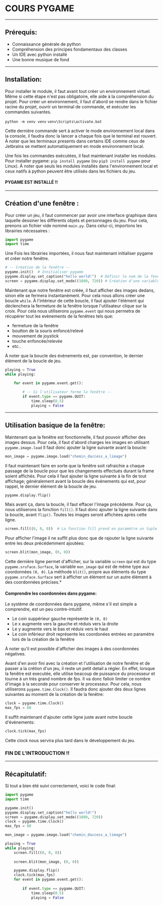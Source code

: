 # COURS PYGAME

---
## Prérequis: 
- Connaissance générale de python
- Compréhension des principes fondamentaux des classes
- Un IDE avec python installé
- Une bonne musique de fond

---
## Installation:

Pour installer le module, il faut avant tout créer un environnement virtuel.
Même si cette étape n'est pas obligatoire, elle aide à la compréhension du projet.
Pour créer un environnement, il faut d'abord se rendre dans le fichier racine du projet,
ouvrir un terminal de commande, et exécuter les commandes suivantes.

```python -m venv venv```
```venv\Scripts\activate.bat```

Cette dernière commande sert à activer le mode environnement local dans la console, il faudra donc la lancer a chaque fois que le terminal est rouvert.
À noter que les terminaux presents dans certains IDE comme ceux de Jetbrains se mettent automatiquement en mode environnement local.

Une fois les commandes exécutées, il faut maintenant installer les modules. Pour installer pygame: ```pip install pygame``` (ou ```pip3 install pygame``` pour Linux).
À noter que seuls les modules installés dans l'environnement local et ceux natifs à python peuvent être utilisés dans les fichiers du jeu.

#### PYGAME EST INSTALLÉ !!

---

## Création d'une fenêtre :

Pour créer un jeu, il faut commencer par avoir une interface graphique dans
laquelle dessiner les différents objets et personnages du jeu. Pour cela, prenons un fichier vide nommé ```main.py```. Dans celui-ci, importons les librairies nécessaires :
```python
import pygame
import time
```

Une Fois les librairies importées, il nous faut maintenant initialiser pygame et créer notre fenêtre.

```python
# -- Création de la fenêtre --
pygame.init()  # Innitialiser pygame
pygame.display.set_caption("hello world!")  # Définir le nom de la fenêtre
screen = pygame.display.set_mode((1080, 720)) # Création d'une variable screen qui sera notre fenêtre au dimentions 1080x720
```

Maintenant que notre fenêtre est créée, il faut afficher des images dedans, sinon elle se fermera instantanément.
Pour cela nous allons créer une boucle ```while```. À l'intérieur de cette boucle, il faut ajouter l'élément qui déclenchera la fermeture de la fenêtre lorsque l'utilisateur clique sur la croix.
Pour cela nous utiliserons ```pygame.event``` qui nous permetra de récupérer tout les evènements de la fenêtres tels que:
- fermeture de la fenêtre
- boutton de la souris enfoncé/relevé
- mouvement de joystick
- touche enfoncée/relevée
- etc..

À noter que la boucle des évènements est, par convention, le dernier élément de la boucle de jeu.

```python
playing = True
while playing:

    for event in pygame.event.get():
        
        # -- Si l'utilisateur ferme la fenêtre --
        if event.type == pygame.QUIT:
            time.sleep(0.5)
            playing = False
```
---
## Utilisation basique de la fenêtre:
Maintenant que la fenêtre est fonctionnelle, il faut pouvoir afficher des images dessus. Pour cela, il faut d'abord charges les images en utilisant ```pygame.image.load```
Il faut donc ajouter la ligne suivante avant la boucle:
```python
mon_image = pygame.image.load("chemin_daccess_a_limage")
```
Il faut maintenant faire en sorte que la fenêtre soit rafraichie a chaque passage de la boucle pour que les changements effectués durant la frame soient affichés.
Pour cela il faut ajouter la ligne suivante à la fin de tout affichage; généralement avant la boucle des évènements qui est, pour rappel, le dernier élément de la boucle de jeu.

```python
pygame.display.flip()
```

Mais avant ça, dans la boucle, il faut effacer l'image précédente. Pour ça, nous utiliserons la fonction ```fill()```. Il faut donc ajouter la ligne suivante dans la boucle, avant ```flip()```. Toutes les images seront affichées après cette ligne.

```python
screen.fill((0, 0, 0))  # La fonction fill prend en paramètre un tuple qui correspond a une valeur RGB
```

Pour afficher l'image il ne suffit plus donc que de rajouter la ligne suivante entre les deux précédemment ajoutées:
```python
screen.blit(mon_image, (0, 0))
```
Cette dernière ligne permet d'afficher, sur la variable ```screen``` qui est du type ```pygame.sruface.Surface```, la variable ```mon_image``` qui est de même type aux coordonnées ```(0, 0)```.
La méthode ```blit()```, propre aux éléments du type ```pygame.sruface.Surface``` sert à afficher un élément sur un autre élément à des coordonnées précises.*

#### Comprendre les coordonnées dans pygame:
Le système de coordonnées dans pygame, même s'il est simple a comprendre, est un peu contre-intuitif.
- Le coin suppérieur gauche représente le ```(0, 0)```
- Le x augmente vers la gauche et réduis vers la droite
- Le y augmente vers le bas et réduis vers le haut
- Le coin inférieur droit représente les coordonées entrées en paramètre lors de la création de la fenêtre

À noter qu'il est possible d'afficher des images à des coordonnées négatives.


Avant d'en avoir fini avec la création et l'utilisation de notre fenêtre et de passer a la crétion d'un jeu, il reste un petit detail a régler.
En effet, lorsque la fenêtre est executée, elle utilise beacoup de puissance du processeur et tourne à un très grand nombre de fps.
Il va donc falloir limiter ce nombre d'image à la seconde pour conserver le processeur. Pour cela, nous utiliserons ```pygame.time.Clock()```.
Il faudra donc ajouter des deux lignes suivantes au moment de la création de la fenêtre:

```python
clock = pygame.time.Clock()
max_fps = 60
```
Il suffit maintenant d'ajouter cette ligne juste avant notre boucle d'évènements:
```python
clock.tick(max_fps)
```

Cette clock nous servira plus tard dans le développement du jeu.

### FIN DE L'INTRODUCTION !!

---

## Récapitulatif:

Si tout a bien été suivi correctement, voici le code final:

```python
import pygame
import time

pygame.init()
pygame.display.set_caption("hello world!")
screen = pygame.display.set_mode((1080, 720))
clock = pygame.time.Clock()
max_fps = 60

mon_image = pygame.image.load("chemin_daccess_a_limage")

playing = True
while playing:
    screen.fill((0, 0, 0))
    
    screen.blit(mon_image, (0, 0))

    pygame.display.flip()
    clock.tick(max_fps)
    for event in pygame.event.get():
        
        if event.type == pygame.QUIT:
            time.sleep(0.5)
            playing = False
```

